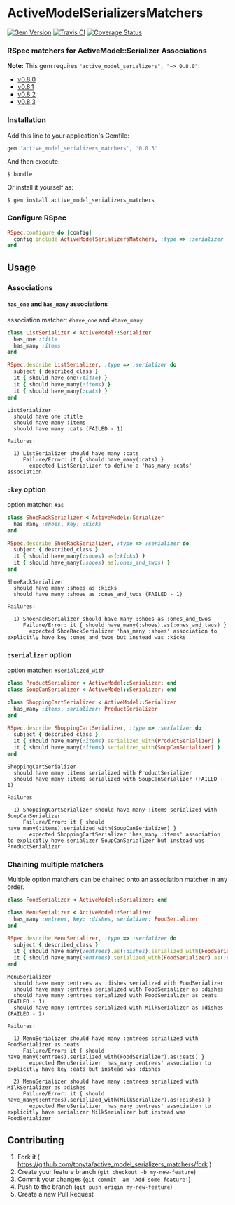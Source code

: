 # ActiveModelSerializersMatchers
[![Gem Version][gem_version_badge]][rubygems]
[![Travis CI][travis_badge]][travis]
[![Coverage Status][coverage_badge]][coverage]
### RSpec matchers for ActiveModel::Serializer Associations

**Note:** This gem requires `"active_model_serializers", "~> 0.8.0"`:
- [v0.8.0](https://github.com/rails-api/active_model_serializers/tree/v0.8.0)
- [v0.8.1](https://github.com/rails-api/active_model_serializers/tree/v0.8.1)
- [v0.8.2](https://github.com/rails-api/active_model_serializers/tree/v0.8.2)
- [v0.8.3](https://github.com/rails-api/active_model_serializers/tree/v0.8.3)

### Installation

Add this line to your application's Gemfile:

```ruby
gem 'active_model_serializers_matchers', '0.0.3'
```

And then execute:

    $ bundle

Or install it yourself as:

    $ gem install active_model_serializers_matchers

### Configure RSpec
``` ruby
RSpec.configure do |config|
  config.include ActiveModelSerializersMatchers, :type => :serializer
end
```

## Usage

### Associations

#### `has_one` and `has_many` associations

association matcher: `#have_one` and `#have_many`

``` ruby
class ListSerializer < ActiveModel::Serializer
  has_one :title
  has_many :items
end

RSpec.describe ListSerializer, :type => :serializer do
  subject { described_class }
  it { should have_one(:title) }
  it { should have_many(:items) }
  it { should have_many(:cats) }
end
```
```
ListSerializer
  should have one :title
  should have many :items
  should have many :cats (FAILED - 1)

Failures:

  1) ListSerializer should have many :cats
     Failure/Error: it { should have_many(:cats) }
       expected ListSerializer to define a 'has_many :cats' association
```

### `:key` option

option matcher: `#as`

``` ruby
class ShoeRackSerializer < ActiveModel::Serializer
  has_many :shoes, key: :kicks
end

RSpec.describe ShoeRackSerializer, :type => :serializer do
  subject { described_class }
  it { should have_many(:shoes).as(:kicks) }
  it { should have_many(:shoes).as(:ones_and_twos) }
end
```
```
ShoeRackSerializer
  should have many :shoes as :kicks
  should have many :shoes as :ones_and_twos (FAILED - 1)

Failures:

  1) ShoeRackSerializer should have many :shoes as :ones_and_twos
     Failure/Error: it { should have_many(:shoes).as(:ones_and_twos) }
       expected ShoeRackSerializer 'has_many :shoes' association to explicitly have key :ones_and_twos but instead was :kicks
```

### `:serializer` option

option matcher: `#serialized_with`

``` ruby
class ProductSerializer < ActiveModel::Serializer; end
class SoupCanSerializer < ActiveModel::Serializer; end

class ShoppingCartSerializer < ActiveModel::Serializer
  has_many :items, serializer: ProductSerializer
end

RSpec.describe ShoppingCartSerializer, :type => :serializer do
  subject { described_class }
  it { should have_many(:items).serialized_with(ProductSerializer) }
  it { should have_many(:items).serialized_with(SoupCanSerializer) }
end
```
```
ShoppingCartSerializer
  should have many :items serialized with ProductSerializer
  should have many :items serialized with SoupCanSerializer (FAILED - 1)

Failures

  1) ShoppingCartSerializer should have many :items serialized with SoupCanSerializer
     Failure/Error: it { should have_many(:items).serialized_with(SoupCanSerializer) }
       expected ShoppingCartSerializer 'has_many :items' association to explicitly have serializer SoupCanSerializer but instead was ProductSerializer
```

### Chaining multiple matchers

Multiple option matchers can be chained onto an association matcher in any order.

``` ruby
class FoodSerializer < ActiveModel::Serializer; end

class MenuSerializer < ActiveModel::Serializer
  has_many :entrees, key: :dishes, serializer: FoodSerializer
end

RSpec.describe MenuSerializer, :type => :serializer do
  subject { described_class }
  it { should have_many(:entrees).as(:dishes).serialized_with(FoodSerializer) }
  it { should have_many(:entrees).serialized_with(FoodSerializer).as(:dishes) }
end
```
```
MenuSerializer
  should have many :entrees as :dishes serialized with FoodSerializer
  should have many :entrees serialized with FoodSerializer as :dishes
  should have many :entrees serialized with FoodSerializer as :eats (FAILED - 1)
  should have many :entrees serialized with MilkSerializer as :dishes (FAILED - 2)

Failures:

  1) MenuSerializer should have many :entrees serialized with FoodSerializer as :eats
     Failure/Error: it { should have_many(:entrees).serialized_with(FoodSerializer).as(:eats) }
       expected MenuSerializer 'has_many :entrees' association to explicitly have key :eats but instead was :dishes

  2) MenuSerializer should have many :entrees serialized with MilkSerializer as :dishes
     Failure/Error: it { should have_many(:entrees).serialized_with(MilkSerializer).as(:dishes) }
       expected MenuSerializer 'has_many :entrees' association to explicitly have serializer MilkSerializer but instead was FoodSerializer
```

## Contributing

1. Fork it ( https://github.com/tonyta/active_model_serializers_matchers/fork )
2. Create your feature branch (`git checkout -b my-new-feature`)
3. Commit your changes (`git commit -am 'Add some feature'`)
4. Push to the branch (`git push origin my-new-feature`)
5. Create a new Pull Request

[gem_version_badge]: http://img.shields.io/gem/v/active_model_serializers_matchers.svg?style=flat
[rubygems]: http://rubygems.org/gems/active_model_serializers_matchers

[travis_badge]: http://img.shields.io/travis/tonyta/active_model_serializers_matchers.svg?style=flat
[travis]: https://travis-ci.org/tonyta/active_model_serializers_matchers

[coverage_badge]: https://img.shields.io/coveralls/tonyta/active_model_serializers_matchers.svg?style=flat
[coverage]: https://coveralls.io/r/tonyta/active_model_serializers_matchers?branch=objectify-association-matchers
